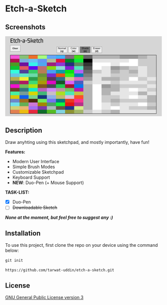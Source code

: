 # Etch-a-Sketch

## Screenshots

![Showcasing different brush modes](/assets/images/brush-modes.png)

## Description

Draw anyhting using this sketchpad, and mostly importantly, have fun!

**Features:**

- Modern User Interface
- Simple Brush Modes
- Customizable Sketchpad
- Keyboard Support
- **NEW**: Duo-Pen (+ Mouse Support)

**TASK-LIST:**

- [x] Duo-Pen
- [ ] ~~Downloadable Sketch~~

**_None at the moment, but feel free to suggest any :)_**

## Installation

To use this project, first clone the repo on your device using the command below:

`git init`

`https://github.com/tarwat-uddin/etch-a-sketch.git`

## License

[GNU General Public License version 3](https://opensource.org/licenses/GPL-3.0)
